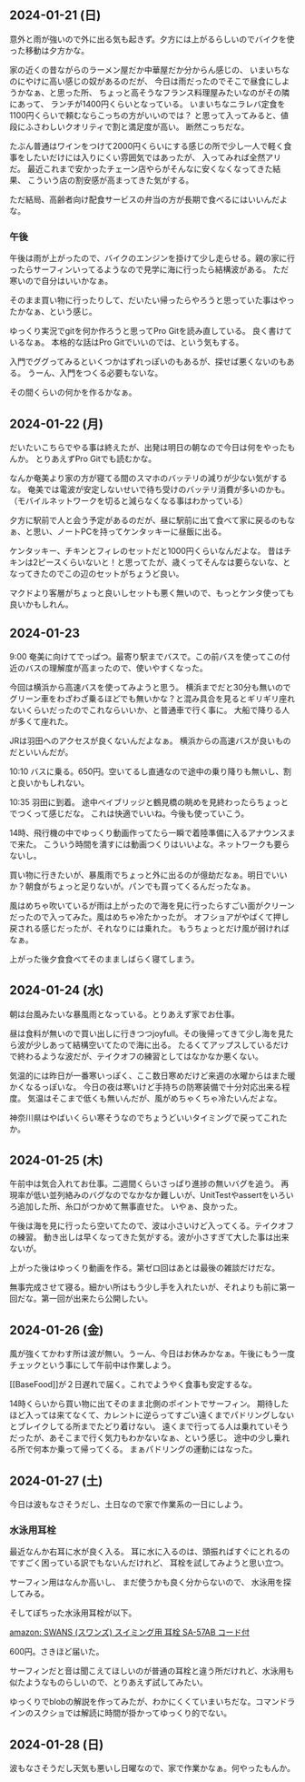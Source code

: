 ## 2024-01-21 (日)

意外と雨が強いので外に出る気も起きず。夕方には上がるらしいのでバイクを使った移動は夕方かな。

家の近くの昔ながらのラーメン屋だか中華屋だか分からん感じの、
いまいちなのにやけに高い感じの奴があるのだが、
今日は雨だったのでそこで昼食にしようかなぁ、と思った所、
ちょっと高そうなフランス料理屋みたいなのがその隣にあって、
ランチが1400円くらいとなっている。
いまいちなニラレバ定食を1100円くらいで頼むならこっちの方がいいのでは？
と思って入ってみると、値段にふさわしいクオリティで割と満足度が高い。
断然こっちだな。

たぶん普通はワインをつけて2000円くらいにする感じの所で少し一人で軽く食事をしたいだけには入りにくい雰囲気ではあったが、
入ってみれば全然アリだ。
最近これまで安かったチェーン店やらがそんなに安くなくなってきた結果、
こういう店の割安感が高まってきた気がする。

ただ結局、高齢者向け配食サービスの弁当の方が長期で食べるにはいいんだよな。

### 午後

午後は雨が上がったので、バイクのエンジンを掛けて少し走らせる。親の家に行ったらサーフィンいってるようなので見学に海に行ったら結構波がある。
ただ寒いので自分はいいかなぁ。

そのまま買い物に行ったりして、だいたい帰ったらやろうと思っていた事はやったかなぁ、という感じ。

ゆっくり実況でgitを何か作ろうと思ってPro Gitを読み直している。
良く書けているなぁ。
本格的な話はPro Gitでいいのでは、という気もする。

入門でググってみるといくつかはずれっぽいのもあるが、探せば悪くないのもある。
うーん、入門をつくる必要もないな。

その間くらいの何かを作るかなぁ。

## 2024-01-22 (月)

だいたいこちらでやる事は終えたが、出発は明日の朝なので今日は何をやったもんか。
とりあえずPro Gitでも読むかな。

なんか奄美より家の方が寝てる間のスマホのバッテリの減りが少ない気がするな。
奄美では電波が安定しないせいで待ち受けのバッテリ消費が多いのかも。（モバイルネットワークを切ると減らなくなる事はわかっている）

夕方に駅前で人と会う予定があるのだが、昼に駅前に出て食べて家に戻るのもなぁ、と思い、ノートPCを持ってケンタッキーに昼飯に出る。

ケンタッキー、チキンとフィレのセットだと1000円くらいなんだよな。
昔はチキンは2ピースくらいないと！と思ってたが、歳くってそんなは要らないな、となってきたのでこの辺のセットがちょうど良い。

マクドより客層がちょっと良いしセットも悪く無いので、もっとケンタ使っても良いかもしれん。

## 2024-01-23

9:00 奄美に向けてでっぱつ。最寄り駅までバスで。この前バスを使ってこの付近のバスの理解度が高まったので、使いやすくなった。

今回は横浜から高速バスを使ってみようと思う。
横浜までだと30分も無いのでグリーン車をわざわざ乗るほどでも無いかな？と混み具合を見るとギリギリ座れないくらいだったのでこれならいいか、と普通車で行く事に。
大船で降りる人が多くて座れた。

JRは羽田へのアクセスが良くないんだよなぁ。
横浜からの高速バスが良いものだといいんだが。

10:10 バスに乗る。650円。空いてるし直通なので途中の乗り降りも無いし、割と良いかもしれない。

10:35 羽田に到着。
途中ベイブリッジと鶴見橋の眺めを見終わったらちょっとでつくって感じだな。
これは快適でいいね。今後も使っていこう。

14時、飛行機の中でゆっくり動画作ってたら一瞬で着陸準備に入るアナウンスまで来た。
こういう時間を潰すには動画つくりはいいよな。ネットワークも要らないし。

買い物に行きたいが、暴風雨でちょっと外に出るのが億劫だなぁ。明日でいいか？朝食がちょっと足りないが。パンでも買ってくるんだったなぁ。

風はめちゃ吹いているが雨は上がったので海を見に行ったらすごい面がクリーンだったので入ってみた。風はめちゃ冷たかったが。
オフショアがやばくて押し戻される感じだったが、それなりには乗れた。
もうちょっとだけ風が弱ければなぁ。

上がった後夕食食べてそのまましばらく寝てしまう。

## 2024-01-24 (水)

朝は台風みたいな暴風雨となっている。とりあえず家でお仕事。

昼は食料が無いので買い出しに行きつつjoyfull。その後帰ってきて少し海を見たら波が少しあって結構空いてたので海に出る。
たるくてアップスしているだけで終わるような波だが、テイクオフの練習としてはなかなか悪くない。

気温的には昨日が一番寒いっぽく、ここ数日寒めだけど来週の水曜からはまた暖かくなるっぽいな。
今日の夜は寒いけど手持ちの防寒装備で十分対応出来る程度。
気温はそこまで低くも無いんだが、風がめちゃくちゃ冷たいんだよな。

神奈川県はやばいくらい寒そうなのでちょうどいいタイミングで戻ってこれたか。

## 2024-01-25 (木)

午前中は気合入れてお仕事。二週間くらいさっぱり進捗の無いバグを追う。
再現率が低い並列絡みのバグなのでなかなか難しいが、UnitTestやassertをいろいろ追加した所、糸口がつかめて無事直せた。
いやぁ、良かった。

午後は海を見に行ったら空いてたので、波は小さいけど入ってくる。テイクオフの練習。
動き出しは早くなってきた気がする。波が小さすぎて大した事は出来ないが。

上がった後はゆっくり動画を作る。第ゼロ回はあとは最後の雑談だけだな。

無事完成させて寝る。細かい所はもう少し手を入れたいが、それよりも前に第一回だな。第一回が出来たら公開したい。

## 2024-01-26 (金)

風が強くてかわす所は波が無い。うーん、今日はお休みかなぁ。午後にもう一度チェックという事にして午前中は作業しよう。

[[BaseFood]]が２日遅れで届く。これでようやく食事も安定するな。

14時くらいから買い物に出てそのまま北側のポイントでサーフィン。
期待したほど入っては来てなくて、カレントに逆らってすごい遠くまでパドリングしないとブレイクしてる所までたどり着けない。
遠くまで行ってる人は乗れていそうだったが、あそこまで行く気力もわかないなぁ、という感じ。
途中の少し乗れる所で何本か乗って帰ってくる。
まぁパドリングの運動にはなった。

## 2024-01-27 (土)

今日は波もなさそうだし、土日なので家で作業系の一日にしよう。

### 水泳用耳栓

最近なんか右耳に水が良く入る。
耳に水に入るのは、頭振ればすぐにとれるのですごく困っている訳でもないんだけれど、
耳栓を試してみようと思い立つ。

サーフィン用はなんか高いし、
まだ使うかも良く分からないので、
水泳用を探してみる。

そしてぽちった水泳用耳栓が以下。

[amazon: SWANS (スワンズ) スイミング用 耳栓 SA-57AB コード付](https://amzn.to/3Scd2KZ)

600円。さきほど届いた。

サーフィンだと音は聞こえてほしいのが普通の耳栓と違う所だけれど、水泳用も似たようなものらしいので、とりあえず試してみたい。

ゆっくりでblobの解説を作ってみたが、わかにくくていまいちだな。コマンドラインのスクショでは解読に時間が掛かってゆっくり的でない。

## 2024-01-28 (日)

波もなさそうだし天気も悪いし日曜なので、家で作業かなぁ。何やったもんか。